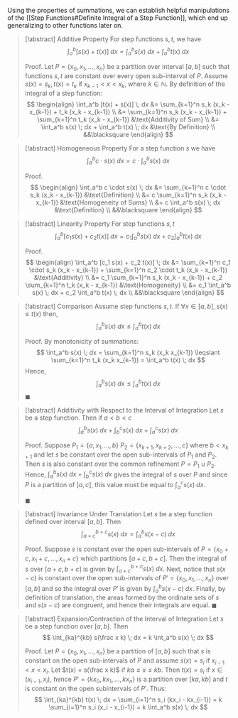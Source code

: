 Using the properties of summations, we can establish helpful manipulations of the [[Step Functions#Definite Integral of a Step Function]], which end up generalizing to other functions later on.

> [!abstract] Additive Property
> For step functions $s, t$, we have 
> $$
> \int_a^b [s(x) + t(x)] \; dx = \int_a^b s(x) \; dx + \int_a^b t(x) \; dx
> $$
> 
> Proof.
> Let $P = \{ x_0, x_1, \dots, x_n \}$ be a partition over interval $[a, b]$ such that functions $s, t$ are constant over every open sub-interval of $P$. Assume $s(x) = s_k, t(x) = t_k$ if $x_{k-1} \lt x \lt x_k$, where $k \in \mathbb{N}$. By definition of the integral of a step function:
> $$
> \begin{align}
> \int_a^b [t(x) + s(x)] \; dx &= \sum_{k=1}^n s_k (x_k - x_{k-1}) + t_k (x_k - x_{k-1}) \\
> &= \sum_{k=1}^n s_k (x_k - x_{k-1}) + \sum_{k=1}^n t_k (x_k - x_{k-1}) &\text{Additivity of Sum} \\
> &= \int_a^b s(x) \; dx + \int_a^b t(x) \; dx  &\text{By Definition} \\
> &&\blacksquare
> \end{align}
> $$ 

> [!abstract] Homogeneous Property
> For a step function $s$ we have
> $$
> \int_a^b c \cdot s(x) \; dx = c \cdot \int_a^b s(x) \; dx
> $$
> 
> Proof.
> $$
> \begin{align}
> \int_a^b c \cdot s(x) \; dx &= \sum_{k=1}^n c \cdot s_k (x_k - x_{k-1}) &\text{Definition} \\
> &= c \sum_{k=1}^n s_k (x_k - x_{k-1}) &\text{Homogeneity of Sums} \\
> &= c \int_a^b s(x) \; dx &\text{Definition} \\
> &&\blacksquare
> \end{align}		
> $$

> [!abstract] Linearity Property
> For step functions $s, t$
> $$
> \int_a^b [c_1 s(x) + c_2 t(x)] \; dx = c_1 \int_a^b s(x) \; dx + c_2 \int_a^b t(x) \; dx
> $$
> 
> Proof.
> $$
> \begin{align}
> \int_a^b [c_1 s(x) + c_2 t(x)] \; dx &= \sum_{k=1}^n c_1 \cdot s_k (x_k - x_{k-1}) + \sum_{k=1}^n c_2 \cdot t_k (x_k - x_{k-1}) &\text{Additivity} \\
> &= c_1 \sum_{k=1}^n s_k (x_k - x_{k-1}) + c_2 \sum_{k=1}^n t_k (x_k - x_{k-1}) &\text{Homogeneity} \\
> &= c_1 \int_a^b s(x) \; dx + c_2 \int_a^b t(x) \; dx \\
> &&\blacksquare
> \end{align}
> $$

> [!abstract] Comparison
> Assume step functions $s, t$. If $\forall x \in [a, b], \; s(x) \leqslant t(x)$ then,  
> $$
> \int_a^b s(x) \; dx \leqslant \int_a^b t(x) \; dx
> $$
> 
> Proof.
> By monotonicity of summations:
> $$
> \int_a^b s(x) \; dx = \sum_{k=1}^n s_k (x_k x_{k-1}) \leqslant \sum_{k=1}^n t_k (x_k x_{k-1}) = \int_a^b t(x) \; dx
> $$
> Hence,
> $$
> \int_a^b s(x) \; dx \leqslant \int_a^b t(x) \; dx 
> $$
> $\blacksquare$

> [!abstract] Additivity with Respect to the Interval of Integration
> Let $s$ be a step function. Then if $a \lt b \lt c$
> $$
> \int_a^b s(x) \; dx + \int_b^c s(x) \; dx + \int_a^c s(x) \; dx
> $$
> 
> Proof.
> Suppose $P_1 = \{ a, x_1, \dots, b \}$ $P_2 = \{ x_{k+1}, x_{k+2}, \dots, c\}$ where $b < x_{k+1}$ and let $s$ be constant over the open sub-intervals of $P_1$ and $P_2$. Then $s$ is also constant over the common refinement $P = P_1 \cup P_2$. Hence, $\int_a^b s(x) \; dx + \int_b^c s(x) \; dx$ gives the integral of $s$ over $P$ and since $P$ is a partition of $[a, c]$, this value must be equal to $\int_a^c s(x) \; dx$.
> 
> $\blacksquare$

> [!abstract] Invariance Under Translation
> Let $s$ be a step function defined over interval $[a, b]$. Then
> $$
> \int_{a+c}^{b+c} s(x) \; dx = \int_{a}^{b} s(x - c) \; dx
> $$
> 
> Proof.
> Suppose $s$ is constant over the open sub-intervals of $P = \{x_0 + c, x_1 + c, \dots, x_n + c \}$ which partitions $[a + c,  b + c]$. Then the integral of $s$ over $[a + c, b + c]$ is given by $\int_{a + c}^{b + c} s(x) \; dx$. Next, notice that $s(x - c)$ is constant over the open sub-intervals of $P' = \{ x_0, x_1, \dots, x_n \}$ over $[a, b]$ and so the integral over $P'$ is given by $\int_a^b s(x - c) \; dx$. Finally, by definition of translation, the areas formed by the ordinate sets of $s$ and $s(x - c)$ are congruent, and hence their integrals are equal.
> $\blacksquare$

> [!abstract] Expansion/Contraction of the Interval of Integration
> Let $s$ be a step function over $[a, b]$. Then
> $$
> \int_{ka}^{kb} s(\frac x k) \; dx = k \int_a^b s(x) \; dx
> $$
> 
> Proof.
> Let $P = \{ x_0, x_1, \dots, x_n \}$ be a partition of $[a, b]$ such that $s$ is constant on the open sub-intervals of $P$ and assume $s(x) = s_i$ if $x_{i-1} < x < x_i$. Let $t(x) = s(\frac x k)$ if $ka \leqslant x \leqslant kb$. Then $t(x) = s_i$ if $x \in (x_{i-1}, x_i)$, hence $P' = \{ kx_0, kx_1, \dots, kx_n \}$ is a partition over $[ka, kb]$ and $t$ is constant on the open subintervals of $P'$. Thus:
> $$
> \int_{ka}^{kb} t(x) \; dx = \sum_{i=1}^n s_i (kx_i - kx_{i-1}) = k \sum_{i=1}^n s_i (x_i - x_{i-1}) = k \int_a^b s(x) \; dx
> $$
